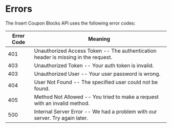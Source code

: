 # Errors

The Insert Coupon Blocks API uses the following error codes:


Error Code | Meaning
---------- | -------
401 | Unauthorized Access Token -- The authentication header is missing in the request.
403 | Unauthorized Token -- Your auth token is invalid.
403 | Unauthorized User -- Your user password is wrong.
404 | User Not Found -- The specified user could not be found.
405 | Method Not Allowed -- You tried to make a request with an invalid method.
500 | Internal Server Error -- We had a problem with our server. Try again later.
